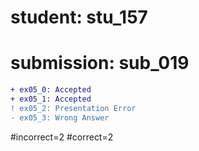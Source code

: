 # student: stu_157
# submission: sub_019

```diff
+ ex05_0: Accepted
+ ex05_1: Accepted
! ex05_2: Presentation Error
- ex05_3: Wrong Answer
```
#incorrect=2
#correct=2
